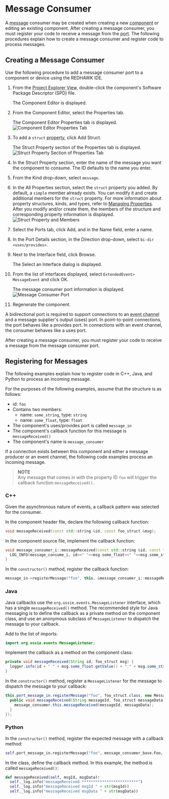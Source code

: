 # Message Consumer

A <abbr title="See Glossary.">message</abbr> consumer may be created when creating a new <abbr title="See Glossary.">component</abbr> or editing an existing component. After creating a message consumer, you must register your code to receive a message from the <abbr title="See Glossary.">port</abbr>. The following procedures explain how to create a message consumer and register code to process messages.

## Creating a Message Consumer

 Use the following procedure to add a message consumer port to a component or device using the REDHAWK IDE.

1.  From the <abbr title="See Glossary.">Project Explorer View</abbr>, double-click the component's Software Package Descriptor (SPD) file.

    The Component Editor is displayed.

2.  From the Component Editor, select the Properties tab.

    The Component Editor Properties tab is displayed.
    ![Component Editor Properties Tab](img/propertiestab.png)

3.  To add a `struct` <abbr title="See Glossary.">property</abbr>, click Add Struct.

    The Struct Property section of the Properties tab is displayed.
    ![Struct Property Section of Properties Tab](img/structprop.png)

4.  In the Struct Property section, enter the name of the message you want the component to consume. The ID defaults to the name you enter.
5.  From the Kind drop-down, select `message`.
6.  In the All Properties section, select the `struct` property you added. By default, a `simple` member  already exists. You can modify it and create additional members for the `struct` property. For more information about property structures, kinds, and types, refer to [Managing Properties](../../Component-Structure/manage-properties.html).
After you modify and/or create them, the members of the structure and corresponding property information is displayed.
  ![Struct Property and Members](img/message.png)

7.  Select the Ports tab, click Add, and in the Name field, enter a name.

8.  In the Port Details section, in the Direction drop-down, select `bi-dir <uses/provides>`.

9.  Next to the Interface field, click Browse.

    The Select an Interface dialog is displayed.

10. From the list of interfaces displayed, select `ExtendedEvent> MessageEvent` and click OK.

    The message consumer port information is displayed.
    ![Message Consumer Port](img/consumerportstab.png)

11.  Regenerate the component.

A bidirectional port is required to support connections to an <abbr title="See Glossary.">event channel</abbr> and a message supplier's output (uses) port.  In point-to-point connections, the port behaves like a provides port.  In connections with an event channel, the consumer behaves like a uses port.

After creating a message consumer, you must register your code to receive a message from the message consumer port.

## Registering for Messages

The following examples explain how to register code in C++, Java, and Python to process an incoming message.

For the purposes of the following examples, assume that the structure is as follows:

  - id: `foo`
  - Contains two members:
      - name: `some_string`, type: `string`
      - name: `some_float`, type: `float`
  - The component's uses/provides port is called `message_in`
  - The component's callback function for this message is `messageReceived()`
  - The component's name is `message_consumer`

If a connection exists between this component and either a message producer or an event channel, the following code examples process an incoming message.


> **NOTE**  
> Any message that comes in with the property ID `foo` will trigger the callback function `messageReceived()`.  

### C++

Given the asynchronous nature of events, a callback pattern was selected for the consumer.

In the component header file, declare the following callback function:

```cpp
void messageReceived(const std::string &id, const foo_struct &msg);
```

In the component source file, implement the callback function:

```cpp
void message_consumer_i::messageReceived(const std::string &id, const foo_struct &msg) {
  LOG_INFO(message_consume_i, id<<" "<<msg.some_float<<" "<<msg.some_string);
}
```

In the `constructor()` method, register the callback function:

```cpp
message_in->registerMessage("foo", this, &message_consumer_i::messageReceived);
```

### Java

Java callbacks use the `org.ossie.events.MessageListener` interface, which has a single `messageReceived()` method. The recommended style for Java messaging is to define the callback as a private method on the component class, and use an anonymous subclass of `MessageListener` to dispatch the message to your callback.

Add to the list of imports:

```Java
import org.ossie.events.MessageListener;
```

Implement the callback as a method on the component class:

```Java
private void messageReceived(String id, foo_struct msg) {
  logger.info(id + " " + msg.some_float.getValue() + " " + msg.some_string.getValue());
}
```

In the `constructor()` method, register a `MessageListener` for the message to dispatch the message to your callback:

```Java
this.port_message_in.registerMessage("foo", foo_struct.class, new MessageListener<foo_struct>() {
  public void messageReceived(String messageId, foo_struct messageData) {
    message_consumer.this.messageReceived(messageId, messageData);
  }
});
```

### Python

In the `constructor()` method, register the expected message with a callback method:

```python
self.port_message_in.registerMessage("foo", message_consumer_base.Foo, self.messageReceived)
```

In the class, define the callback method. In this example, the method is called `messageReceived()`:

```python
def messageReceived(self, msgId, msgData):
  self._log.info("messageReceived *************************")
  self._log.info("messageReceived msgId " + str(msgId))
  self._log.info("messageReceived msgData " + str(msgData))
```

